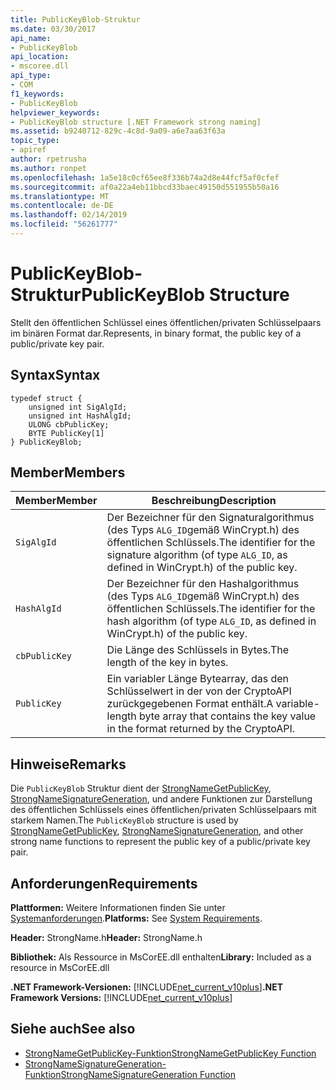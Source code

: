 ```yaml
---
title: PublicKeyBlob-Struktur
ms.date: 03/30/2017
api_name:
- PublicKeyBlob
api_location:
- mscoree.dll
api_type:
- COM
f1_keywords:
- PublicKeyBlob
helpviewer_keywords:
- PublicKeyBlob structure [.NET Framework strong naming]
ms.assetid: b9240712-829c-4c8d-9a09-a6e7aa63f63a
topic_type:
- apiref
author: rpetrusha
ms.author: ronpet
ms.openlocfilehash: 1a5e18c0cf65ee8f336b74a2d8e44fcf5af0cfef
ms.sourcegitcommit: af0a22a4eb11bbcd33baec49150d551955b50a16
ms.translationtype: MT
ms.contentlocale: de-DE
ms.lasthandoff: 02/14/2019
ms.locfileid: "56261777"
---
```

# <a name="publickeyblob-structure"></a><span data-ttu-id="9a3e5-102">PublicKeyBlob-Struktur</span><span class="sxs-lookup"><span data-stu-id="9a3e5-102">PublicKeyBlob Structure</span></span>
<span data-ttu-id="9a3e5-103">Stellt den öffentlichen Schlüssel eines öffentlichen/privaten Schlüsselpaars im binären Format dar.</span><span class="sxs-lookup"><span data-stu-id="9a3e5-103">Represents, in binary format, the public key of a public/private key pair.</span></span>  
  
## <a name="syntax"></a><span data-ttu-id="9a3e5-104">Syntax</span><span class="sxs-lookup"><span data-stu-id="9a3e5-104">Syntax</span></span>  
  
```  
typedef struct {  
    unsigned int SigAlgId;  
    unsigned int HashAlgId;  
    ULONG cbPublicKey;  
    BYTE PublicKey[1]  
} PublicKeyBlob;   
```  
  
## <a name="members"></a><span data-ttu-id="9a3e5-105">Member</span><span class="sxs-lookup"><span data-stu-id="9a3e5-105">Members</span></span>  
  
|<span data-ttu-id="9a3e5-106">Member</span><span class="sxs-lookup"><span data-stu-id="9a3e5-106">Member</span></span>|<span data-ttu-id="9a3e5-107">Beschreibung</span><span class="sxs-lookup"><span data-stu-id="9a3e5-107">Description</span></span>|  
|------------|-----------------|  
|`SigAlgId`|<span data-ttu-id="9a3e5-108">Der Bezeichner für den Signaturalgorithmus (des Typs `ALG_ID`gemäß WinCrypt.h) des öffentlichen Schlüssels.</span><span class="sxs-lookup"><span data-stu-id="9a3e5-108">The identifier for the signature algorithm (of type `ALG_ID`, as defined in WinCrypt.h) of the public key.</span></span>|  
|`HashAlgId`|<span data-ttu-id="9a3e5-109">Der Bezeichner für den Hashalgorithmus (des Typs `ALG_ID`gemäß WinCrypt.h) des öffentlichen Schlüssels.</span><span class="sxs-lookup"><span data-stu-id="9a3e5-109">The identifier for the hash algorithm (of type `ALG_ID`, as defined in WinCrypt.h) of the public key.</span></span>|  
|`cbPublicKey`|<span data-ttu-id="9a3e5-110">Die Länge des Schlüssels in Bytes.</span><span class="sxs-lookup"><span data-stu-id="9a3e5-110">The length of the key in bytes.</span></span>|  
|`PublicKey`|<span data-ttu-id="9a3e5-111">Ein variabler Länge Bytearray, das den Schlüsselwert in der von der CryptoAPI zurückgegebenen Format enthält.</span><span class="sxs-lookup"><span data-stu-id="9a3e5-111">A variable-length byte array that contains the key value in the format returned by the CryptoAPI.</span></span>|  
  
## <a name="remarks"></a><span data-ttu-id="9a3e5-112">Hinweise</span><span class="sxs-lookup"><span data-stu-id="9a3e5-112">Remarks</span></span>  
 <span data-ttu-id="9a3e5-113">Die `PublicKeyBlob` Struktur dient der [StrongNameGetPublicKey](../../../../docs/framework/unmanaged-api/strong-naming/strongnamegetpublickey-function.md), [StrongNameSignatureGeneration](../../../../docs/framework/unmanaged-api/strong-naming/strongnamesignaturegeneration-function.md), und andere Funktionen zur Darstellung des öffentlichen Schlüssels eines öffentlichen/privaten Schlüsselpaars mit starkem Namen.</span><span class="sxs-lookup"><span data-stu-id="9a3e5-113">The `PublicKeyBlob` structure is used by [StrongNameGetPublicKey](../../../../docs/framework/unmanaged-api/strong-naming/strongnamegetpublickey-function.md), [StrongNameSignatureGeneration](../../../../docs/framework/unmanaged-api/strong-naming/strongnamesignaturegeneration-function.md), and other strong name functions to represent the public key of a public/private key pair.</span></span>  
  
## <a name="requirements"></a><span data-ttu-id="9a3e5-114">Anforderungen</span><span class="sxs-lookup"><span data-stu-id="9a3e5-114">Requirements</span></span>  
 <span data-ttu-id="9a3e5-115">**Plattformen:** Weitere Informationen finden Sie unter [Systemanforderungen](../../../../docs/framework/get-started/system-requirements.md).</span><span class="sxs-lookup"><span data-stu-id="9a3e5-115">**Platforms:** See [System Requirements](../../../../docs/framework/get-started/system-requirements.md).</span></span>  
  
 <span data-ttu-id="9a3e5-116">**Header:** StrongName.h</span><span class="sxs-lookup"><span data-stu-id="9a3e5-116">**Header:** StrongName.h</span></span>  
  
 <span data-ttu-id="9a3e5-117">**Bibliothek:** Als Ressource in MsCorEE.dll enthalten</span><span class="sxs-lookup"><span data-stu-id="9a3e5-117">**Library:** Included as a resource in MsCorEE.dll</span></span>  
  
 <span data-ttu-id="9a3e5-118">**.NET Framework-Versionen:** [!INCLUDE[net_current_v10plus](../../../../includes/net-current-v10plus-md.md)]</span><span class="sxs-lookup"><span data-stu-id="9a3e5-118">**.NET Framework Versions:** [!INCLUDE[net_current_v10plus](../../../../includes/net-current-v10plus-md.md)]</span></span>  
  
## <a name="see-also"></a><span data-ttu-id="9a3e5-119">Siehe auch</span><span class="sxs-lookup"><span data-stu-id="9a3e5-119">See also</span></span>
- [<span data-ttu-id="9a3e5-120">StrongNameGetPublicKey-Funktion</span><span class="sxs-lookup"><span data-stu-id="9a3e5-120">StrongNameGetPublicKey Function</span></span>](../../../../docs/framework/unmanaged-api/strong-naming/strongnamegetpublickey-function.md)
- [<span data-ttu-id="9a3e5-121">StrongNameSignatureGeneration-Funktion</span><span class="sxs-lookup"><span data-stu-id="9a3e5-121">StrongNameSignatureGeneration Function</span></span>](../../../../docs/framework/unmanaged-api/strong-naming/strongnamesignaturegeneration-function.md)
